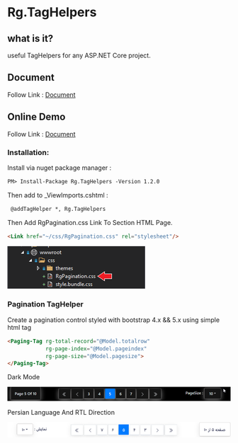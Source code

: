# Rg.TagHelpers
## what is it?
useful TagHelpers for any ASP.NET Core project.

## Document
Follow Link : [Document](https://docs.raminghaffari.ir "Click for redirect to document page")

## Online Demo
Follow Link : [Document](https://docs.raminghaffari.ir/Demo/PaginationTagHelper "Click for redirect to Online Demo")

### Installation:
Install via nuget package manager :
````html
PM> Install-Package Rg.TagHelpers -Version 1.2.0
````
Then add to _ViewImports.cshtml :
````html
 @addTagHelper *, Rg.TagHelpers
````
Then Add RgPagination.css Link To <Head> Section HTML Page.
````html
<Link href="~/css/RgPagination.css" rel="stylesheet"/>
````
![PagingTagHelper default](https://raw.githubusercontent.com/raminghaffari/raminghaffari/main/Upload/RgPaginationCss.png)            
### Pagination TagHelper
Create a pagination control styled with bootstrap 4.x && 5.x using simple html tag
````html
<Paging-Tag rg-total-record="@Model.totalrow"
            rg-page-index="@Model.pageindex"
            rg-page-size="@Model.pagesize">
</Paging-Tag>
````

Dark Mode

![PagingTagHelper default](https://raw.githubusercontent.com/raminghaffari/raminghaffari/main/Upload/paginationdarkmode.png)

Persian Language And RTL Direction

![PagingTagHelper default](https://raw.githubusercontent.com/raminghaffari/raminghaffari/main/Upload/paginationlightmode.png)
